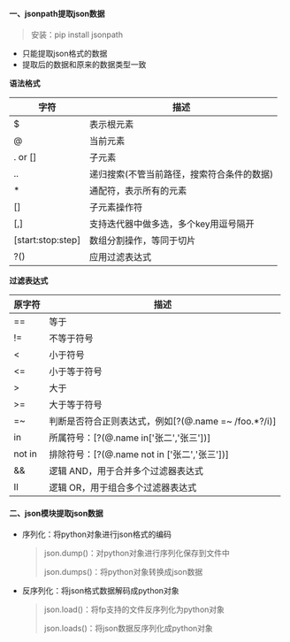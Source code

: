 #### 一、jsonpath提取json数据

> 安装：pip install jsonpath

- 只能提取json格式的数据
- 提取后的数据和原来的数据类型一致

**语法格式**

| 字符                | 描述                     |
| ----------------- | ---------------------- |
| $                 | 表示根元素                  |
| @                 | 当前元素                   |
| . or []           | 子元素                    |
| ..                | 递归搜索(不管当前路径，搜索符合条件的数据) |
| *                 | 通配符，表示所有的元素            |
| []                | 子元素操作符                 |
| [,]               | 支持迭代器中做多选，多个key用逗号隔开   |
| [start:stop:step] | 数组分割操作，等同于切片           |
| ?()               | 应用过滤表达式                |

**过滤表达式**

| 原字符    | 描述                                     |
| ------ | -------------------------------------- |
| ==     | 等于                                     |
| !=     | 不等于符号                                  |
| <      | 小于符号                                   |
| <=     | 小于等于符号                                 |
| >      | 大于                                     |
| >=     | 大于等于符号                                 |
| =~     | 判断是否符合正则表达式，例如[?(@.name =~ /foo.*?/i)] |
| in     | 所属符号：[?(@.name in['张二','张三'])]         |
| not in | 排除符号：[?(@.name not in ['张二','张三'])]    |
| &&     | 逻辑 AND，用于合并多个过滤器表达式                    |
| II     | 逻辑 OR，用于组合多个过滤器表达式                     |

#### 二、json模块提取json数据

- 序列化：将python对象进行json格式的编码

  > json.dump()：对python对象进行序列化保存到文件中
  >
  > json.dumps()：将python对象转换成json数据

- 反序列化：将json格式数据解码成python对象

  > json.load()：将fp支持的文件反序列化为python对象
  >
  > json.loads()：将json数据反序列化成python对象


